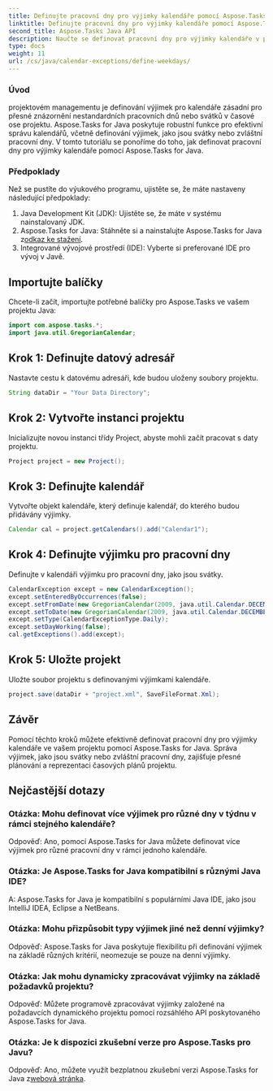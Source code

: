 ```yaml
---
title: Definujte pracovní dny pro výjimky kalendáře pomocí Aspose.Tasks
linktitle: Definujte pracovní dny pro výjimky kalendáře pomocí Aspose.Tasks
second_title: Aspose.Tasks Java API
description: Naučte se definovat pracovní dny pro výjimky kalendáře v projektech Java pomocí Aspose.Tasks pro přesné plánování projektu.
type: docs
weight: 11
url: /cs/java/calendar-exceptions/define-weekdays/
---
```

### Úvod
projektovém managementu je definování výjimek pro kalendáře zásadní pro přesné znázornění nestandardních pracovních dnů nebo svátků v časové ose projektu. Aspose.Tasks for Java poskytuje robustní funkce pro efektivní správu kalendářů, včetně definování výjimek, jako jsou svátky nebo zvláštní pracovní dny. V tomto tutoriálu se ponoříme do toho, jak definovat pracovní dny pro výjimky kalendáře pomocí Aspose.Tasks for Java.
### Předpoklady
Než se pustíte do výukového programu, ujistěte se, že máte nastaveny následující předpoklady:
1. Java Development Kit (JDK): Ujistěte se, že máte v systému nainstalovaný JDK.
2.  Aspose.Tasks for Java: Stáhněte si a nainstalujte Aspose.Tasks for Java z[odkaz ke stažení](https://releases.aspose.com/tasks/java/).
3. Integrované vývojové prostředí (IDE): Vyberte si preferované IDE pro vývoj v Javě.

## Importujte balíčky
Chcete-li začít, importujte potřebné balíčky pro Aspose.Tasks ve vašem projektu Java:
```java
import com.aspose.tasks.*;
import java.util.GregorianCalendar;

```

## Krok 1: Definujte datový adresář
Nastavte cestu k datovému adresáři, kde budou uloženy soubory projektu.
```java
String dataDir = "Your Data Directory";
```
## Krok 2: Vytvořte instanci projektu
Inicializujte novou instanci třídy Project, abyste mohli začít pracovat s daty projektu.
```java
Project project = new Project();
```
## Krok 3: Definujte kalendář
Vytvořte objekt kalendáře, který definuje kalendář, do kterého budou přidávány výjimky.
```java
Calendar cal = project.getCalendars().add("Calendar1");
```
## Krok 4: Definujte výjimku pro pracovní dny
Definujte v kalendáři výjimku pro pracovní dny, jako jsou svátky.
```java
CalendarException except = new CalendarException();
except.setEnteredByOccurrences(false);
except.setFromDate(new GregorianCalendar(2009, java.util.Calendar.DECEMBER, 24, 0, 0, 0).getTime());
except.setToDate(new GregorianCalendar(2009, java.util.Calendar.DECEMBER, 31, 23, 59, 0).getTime());
except.setType(CalendarExceptionType.Daily);
except.setDayWorking(false);
cal.getExceptions().add(except);
```
## Krok 5: Uložte projekt
Uložte soubor projektu s definovanými výjimkami kalendáře.
```java
project.save(dataDir + "project.xml", SaveFileFormat.Xml);
```

## Závěr
Pomocí těchto kroků můžete efektivně definovat pracovní dny pro výjimky kalendáře ve vašem projektu pomocí Aspose.Tasks for Java. Správa výjimek, jako jsou svátky nebo zvláštní pracovní dny, zajišťuje přesné plánování a reprezentaci časových plánů projektu.
## Nejčastější dotazy
### Otázka: Mohu definovat více výjimek pro různé dny v týdnu v rámci stejného kalendáře?
Odpověď: Ano, pomocí Aspose.Tasks for Java můžete definovat více výjimek pro různé pracovní dny v rámci jednoho kalendáře.
### Otázka: Je Aspose.Tasks for Java kompatibilní s různými Java IDE?
A: Aspose.Tasks for Java je kompatibilní s populárními Java IDE, jako jsou IntelliJ IDEA, Eclipse a NetBeans.
### Otázka: Mohu přizpůsobit typy výjimek jiné než denní výjimky?
Odpověď: Aspose.Tasks for Java poskytuje flexibilitu při definování výjimek na základě různých kritérií, neomezuje se pouze na denní výjimky.
### Otázka: Jak mohu dynamicky zpracovávat výjimky na základě požadavků projektu?
Odpověď: Můžete programově zpracovávat výjimky založené na požadavcích dynamického projektu pomocí rozsáhlého API poskytovaného Aspose.Tasks for Java.
### Otázka: Je k dispozici zkušební verze pro Aspose.Tasks pro Javu?
 Odpověď: Ano, můžete využít bezplatnou zkušební verzi Aspose.Tasks for Java z[webová stránka](https://releases.aspose.com/).
